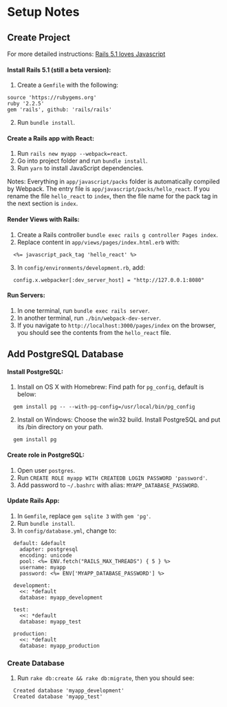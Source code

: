 # Setup Notes

## Create Project
For more detailed instructions: [Rails 5.1 loves Javascript](https://medium.com/@hpux/rails-5-1-loves-javascript-a1d84d5318b)

#### Install Rails 5.1 (still a beta version):
1. Create a `Gemfile` with the following:
```
source 'https://rubygems.org'
ruby '2.2.5'
gem 'rails', github: 'rails/rails'
```

2. Run `bundle install`.

#### Create a Rails app with React:
1. Run `rails new myapp --webpack=react`.
2. Go into project folder and run `bundle install`.
3. Run `yarn` to install JavaScript dependencies.

Notes: Everything in `app/javascript/packs` folder is automatically compiled by Webpack. The entry file is `app/javascript/packs/hello_react`. If you rename the file `hello_react` to `index`, then the file name for the pack tag in the next section is `index`.

#### Render Views with Rails:
1. Create a Rails controller `bundle exec rails g controller Pages index`.
2. Replace content in `app/views/pages/index.html.erb` with:
```
  <%= javascript_pack_tag 'hello_react' %>
```
3. In `config/environments/development.rb`, add:
```
  config.x.webpacker[:dev_server_host] = "http://127.0.0.1:8080"
```

#### Run Servers:
1. In one terminal, run `bundle exec rails server`.
2. In another terminal, run `./bin/webpack-dev-server`.
3. If you navigate to `http://localhost:3000/pages/index` on the browser, you should see the contents from the `hello_react` file.

## Add PostgreSQL Database

#### Install PostgreSQL:
1. Install on OS X with Homebrew: Find path for `pg_config`, default is below:
```
  gem install pg -- --with-pg-config=/usr/local/bin/pg_config
```
2. Install on Windows: Choose the win32 build. Install PostgreSQL and put its /bin directory on your path.
```
  gem install pg
```

#### Create role in PostgreSQL:
1. Open user `postgres`.
2. Run `CREATE ROLE myapp WITH CREATEDB LOGIN PASSWORD 'password'`.
3. Add password to `~/.bashrc` with alias: `MYAPP_DATABASE_PASSWORD`.

#### Update Rails App:
1. In `Gemfile`, replace `gem sqlite 3` with `gem 'pg'`.
2. Run `bundle install`.
3. In `config/database.yml`, change to:
```
  default: &default
    adapter: postgresql
    encoding: unicode
    pool: <%= ENV.fetch("RAILS_MAX_THREADS") { 5 } %>
    username: myapp
    password: <%= ENV['MYAPP_DATABASE_PASSWORD'] %>

  development:
    <<: *default
    database: myapp_development

  test:
    <<: *default
    database: myapp_test

  production:
    <<: *default
    database: myapp_production
```

### Create Database
1. Run `rake db:create && rake db:migrate`, then you should see:
```
  Created database 'myapp_development'
  Created database 'myapp_test'
```
